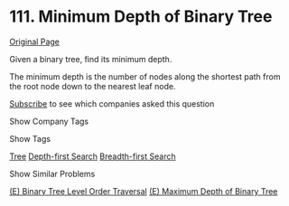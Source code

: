 # 111. Minimum Depth of Binary Tree

[Original Page](https://leetcode.com/problems/minimum-depth-of-binary-tree/)

Given a binary tree, find its minimum depth.

The minimum depth is the number of nodes along the shortest path from the root node down to the nearest leaf node.

<div>

[Subscribe](/subscribe/) to see which companies asked this question

</div>

<div>

<div id="company_tags" class="btn btn-xs btn-warning">Show Company Tags</div>

<span class="hidebutton"></span></div>

<div>

<div id="tags" class="btn btn-xs btn-warning">Show Tags</div>

<span class="hidebutton">[Tree](/tag/tree/) [Depth-first Search](/tag/depth-first-search/) [Breadth-first Search](/tag/breadth-first-search/)</span></div>

<div>

<div id="similar" class="btn btn-xs btn-warning">Show Similar Problems</div>

<span class="hidebutton">[(E) Binary Tree Level Order Traversal](/problems/binary-tree-level-order-traversal/) [(E) Maximum Depth of Binary Tree](/problems/maximum-depth-of-binary-tree/)</span></div>